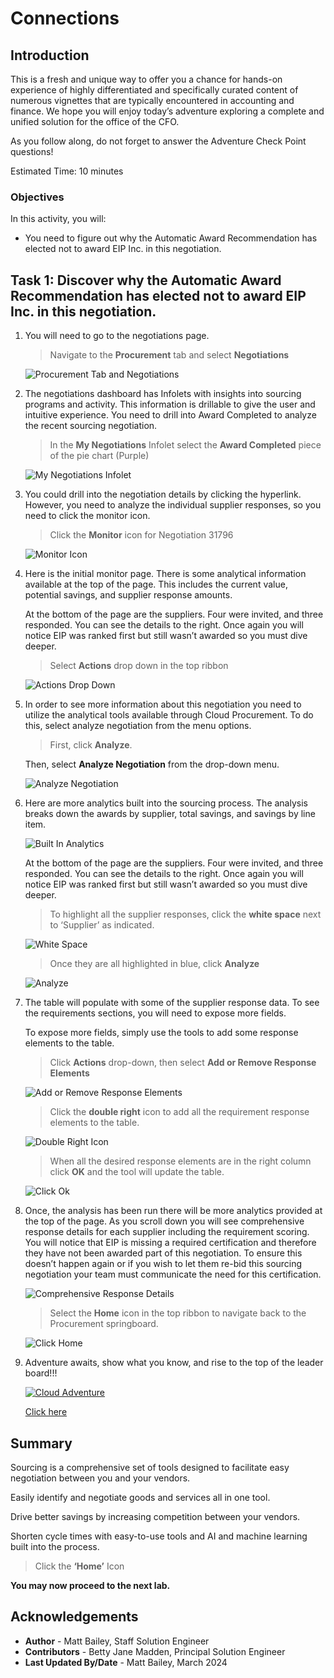 # Connections

## Introduction

This is a fresh and unique way to offer you a chance for hands-on experience of highly differentiated and specifically curated content of numerous vignettes that are typically encountered in accounting and finance. We hope you will enjoy today’s adventure exploring a complete and unified solution for the office of the CFO.

As you follow along, do not forget to answer the Adventure Check Point questions! 


Estimated Time: 10 minutes


### Objectives

In this activity, you will:
* You need to figure out why the Automatic Award Recommendation has elected not to award EIP Inc. in this negotiation. 
 



## Task 1: Discover why the Automatic Award Recommendation has elected not to award EIP Inc. in this negotiation.

1. You will need to go to the negotiations page.

    > Navigate to the **Procurement** tab and select **Negotiations**

    ![Procurement Tab and Negotiations](images/procurement-tab.png)


2. The negotiations dashboard has Infolets with insights into sourcing programs and activity. This information is drillable to give the user and intuitive experience. You need to drill into Award Completed to analyze the recent sourcing negotiation.

    > In the **My Negotiations** Infolet select the **Award Completed** piece of the pie chart (Purple)

    ![My Negotiations Infolet](images/My-Negotiations-Infolet.png)


3. You could drill into the negotiation details by clicking the hyperlink. However, you need to analyze the individual supplier responses, so you need to click the monitor icon.

    > Click the **Monitor** icon for Negotiation 31796

    ![Monitor Icon](images/monitor-icon.png)


4. Here is the initial monitor page. There is some analytical information available at the top of the page. This includes the current value, potential savings, and supplier response amounts.  
    
    At the bottom of the page are the suppliers. Four were invited, and three responded. You can see the details to the right. Once again you will notice EIP was ranked first but still wasn’t awarded so you must dive deeper.

    > Select **Actions** drop down in the top ribbon

    ![Actions Drop Down](images/actions-drop-down.png)


5. In order to see more information about this negotiation you need to utilize the analytical tools available through Cloud Procurement. To do this, select analyze negotiation from the menu options.  

    > First, click **Analyze**.

    Then, select **Analyze Negotiation** from the drop-down menu.

    ![Analyze Negotiation](images/analyze-negotiation.png)


6. Here are more analytics built into the sourcing process. The analysis breaks down the awards by supplier, total savings, and savings by line item. 

    ![Built In Analytics](images/built-in-analytics.png)
    
    At the bottom of the page are the suppliers. Four were invited, and three responded. You can see the details to the right. Once again you will notice EIP was ranked first but still wasn’t awarded so you must dive deeper.

    > To highlight all the supplier responses, click the **white space** next to ‘Supplier’ as indicated.

    ![White Space](images/white-space.png)

    > Once they are all highlighted in blue, click **Analyze**

    ![Analyze](images/analyze.png)


7. The table will populate with some of the supplier response data. To see the requirements sections, you will need to expose more fields.
    
    To expose more fields, simply use the tools to add some response elements to the table.

    > Click **Actions** drop-down, then select **Add or Remove Response Elements**

    ![Add or Remove Response Elements](images/add-or-remove-response-elements.png)

    > Click the **double right** icon to add all the requirement response elements to the table.

    ![Double Right Icon](images/double-right-icon.png)

    > When all the desired response elements are in the right column click **OK** and the tool will update the table.

    ![Click Ok](images/click-ok.png)


8. Once, the analysis has been run there will be more analytics provided at the top of the page. As you scroll down you will see comprehensive response details for each supplier including the requirement scoring. You will notice that EIP is missing a required certification and therefore they have not been awarded part of this negotiation. To ensure this doesn’t happen again or if you wish to let them re-bid this sourcing negotiation your team must communicate the need for this certification.

    ![Comprehensive Response Details](images/comprehensive-response-details.png)

    > Select the **Home** icon in the top ribbon to navigate back to the Procurement springboard.

    ![Click Home](images/click-home.png)



9. Adventure awaits, show what you know, and rise to the top of the leader board!!!
    
    [![Cloud Adventure](images/cloud-adventure-checkpoint-image.png)](apex.oracle.com/pls/apex/f?p=159406:20:::::CC:SCMCLOUDADVENTURE) 
    
    [Click here](apex.oracle.com/pls/apex/f?p=159406:20:::::CC:SCMCLOUDADVENTURE) 


## Summary

Sourcing is a comprehensive set of tools designed to facilitate easy negotiation between you and your vendors.

Easily identify and negotiate goods and services all in one tool.

Drive better savings by increasing competition between your vendors.

Shorten cycle times with easy-to-use tools and AI and machine learning built into the process.


  > Click the **‘Home’** Icon

**You may now proceed to the next lab.**

## Acknowledgements
* **Author** - Matt Bailey, Staff Solution Engineer
* **Contributors** -  Betty Jane Madden, Principal Solution Engineer
* **Last Updated By/Date** - Matt Bailey, March 2024

